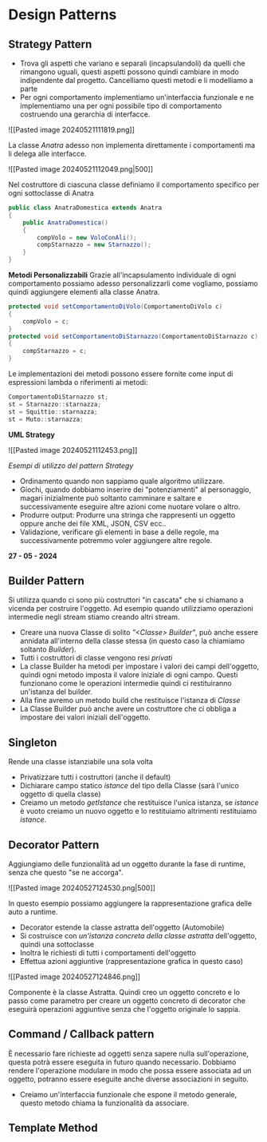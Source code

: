 # Design Patterns

## Strategy Pattern
- Trova gli aspetti che variano e separali (incapsulandoli) da quelli che rimangono uguali, questi aspetti possono quindi cambiare in modo indipendente dal progetto.
  Cancelliamo questi metodi e li modelliamo a parte
- Per ogni comportamento implementiamo un'interfaccia funzionale e ne implementiamo una per ogni possibile tipo di comportamento costruendo una gerarchia di interfacce.

![[Pasted image 20240521111819.png]]

La classe _Anatra_ adesso non implementa direttamente i comportamenti ma li delega alle interfacce.

![[Pasted image 20240521112049.png|500]]

Nel costruttore di ciascuna classe definiamo il comportamento specifico per ogni sottoclasse di Anatra

```java
public class AnatraDomestica extends Anatra
{
	public AnatraDomestica() 
	{
		compVolo = new VoloConAli();
		compStarnazzo = new Starnazzo();
	}
}
```

**Metodi Personalizzabili**
Grazie all'incapsulamento individuale di ogni comportamento possiamo adesso personalizzarli come vogliamo, possiamo quindi aggiungere elementi alla classe Anatra.

```java
protected void setComportamentoDiVolo(ComportamentoDiVolo c)
{
	compVolo = c;
}
protected void setComportamentoDiStarnazzo(ComportamentoDiStarnazzo c)
{
	compStarnazzo = c;
}
```

Le implementazioni dei metodi possono essere fornite come input di espressioni lambda o riferimenti ai metodi:

```java
ComportamentoDiStarnazzo st;
st = Starnazzo::starnazza;
st = Squittio::starnazza;
st = Muto::starnazza;
```

**UML Strategy**

![[Pasted image 20240521112453.png]]

_Esempi di utilizzo del pattern Strategy_
- Ordinamento quando non sappiamo quale algoritmo utilizzare.
- Giochi, quando dobbiamo inserire dei "potenziamenti" al personaggio, magari inizialmente può soltanto camminare e saltare e successivamente eseguire altre azioni come nuotare volare o altro.
- Produrre output: Produrre una stringa che rappresenti un oggetto oppure anche dei file XML, JSON, CSV ecc..
- Validazione, verificare gli elementi in base a delle regole, ma successivamente potremmo voler aggiungere altre regole.

**27 - 05 - 2024**

## Builder Pattern
Si utilizza quando ci sono più costruttori "in cascata" che si chiamano a vicenda per costruire l'oggetto.
Ad esempio quando utilizziamo operazioni intermedie negli stream stiamo creando altri stream.


- Creare una nuova Classe di solito _"\<Classe\> Builder"_, può anche essere annidata all'interno della classe stessa (in questo caso la chiamiamo soltanto _Builder_).
- Tutti i costruttori di classe vengono resi _privati_
- La classe Builder ha metodi per impostare i valori dei campi dell'oggetto, quindi ogni metodo imposta il valore iniziale di ogni campo.
  Questi funzionano come le operazioni intermedie quindi ci restituiranno un'istanza del builder.
- Alla fine avremo un metodo build che restituisce l'istanza di _Classe_
- La Classe Builder può anche avere un costruttore che ci obbliga a impostare dei valori iniziali dell'oggetto.

## Singleton

Rende una classe istanziabile una sola volta

- Privatizzare tutti i costruttori (anche il default)
- Dichiarare campo statico _istance_ del tipo della Classe (sarà l'unico oggetto di quella classe)
- Creiamo un metodo _getIstance_ che restituisce l'unica istanza, se _istance_ è vuoto creiamo un nuovo oggetto e lo restituiamo altrimenti restituiamo _istance_.

## Decorator Pattern

Aggiungiamo delle funzionalità ad un oggetto durante la fase di runtime, senza che questo "se ne accorga".

![[Pasted image 20240527124530.png|500]]

In questo esempio possiamo aggiungere la rappresentazione grafica delle auto a runtime.

- Decorator estende la classe astratta dell'oggetto (Automobile)
- Si costruisce con *un'istanza concreta della classe astratta* dell'oggetto, quindi una sottoclasse
- Inoltra le richiesti di tutti i comportamenti dell'oggetto
- Effettua azioni aggiuntive (rappresentazione grafica in questo caso)

![[Pasted image 20240527124846.png]]

Componente è la classe Astratta.
Quindi creo un oggetto concreto e lo passo come parametro per creare un oggetto concreto di decorator che eseguirà operazioni aggiuntive senza che l'oggetto originale lo sappia.

## Command / Callback pattern

È necessario fare richieste ad oggetti senza sapere nulla sull'operazione, questa potrà essere eseguita in futuro quando necessario.
Dobbiamo rendere l'operazione modulare in modo che possa essere associata ad un oggetto, potranno essere eseguite anche diverse associazioni in seguito.

- Creiamo un'interfaccia funzionale che espone il metodo generale, questo metodo chiama la funzionalità da associare.


## Template Method